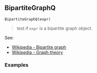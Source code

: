 ## BipartiteGraphQ

``` 
BipartiteGraphQ(expr)
```

> test if `expr` is a bipartite graph object.


See:
* [Wikipedia - Bipartite graph](https://en.wikipedia.org/wiki/Bipartite_graph)
* [Wikipedia - Graph theory](https://en.wikipedia.org/wiki/Graph_theory)
 

### Examples

```
```
